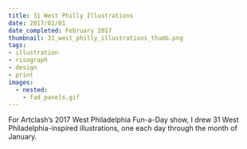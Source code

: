 ```yaml
---
title: 31 West Philly Illustrations
date: 2017/02/01
date_completed: February 2017
thumbnail: 31_west_philly_illustrations_thumb.png
tags:
- illustration
- risograph
- design
- print
images:
  - nested:
    - fad_panels.gif
---
```


For Artclash’s 2017 West Philadelphia Fun-a-Day show, I drew 31 West Philadelphia-inspired illustrations, one each day through the month of January.
